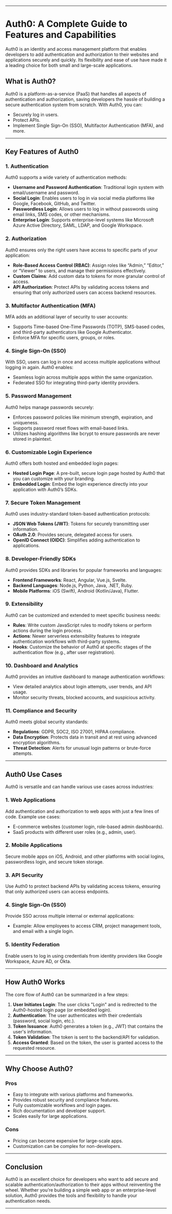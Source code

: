 
---

# **Auth0: A Complete Guide to Features and Capabilities**

Auth0 is an identity and access management platform that enables developers to add authentication and authorization to their websites and applications securely and quickly. Its flexibility and ease of use have made it a leading choice for both small and large-scale applications.

## **What is Auth0?**
Auth0 is a platform-as-a-service (PaaS) that handles all aspects of authentication and authorization, saving developers the hassle of building a secure authentication system from scratch. With Auth0, you can:
- Securely log in users.
- Protect APIs.
- Implement Single Sign-On (SSO), Multifactor Authentication (MFA), and more.

---

## **Key Features of Auth0**

### 1. **Authentication**
Auth0 supports a wide variety of authentication methods:
- **Username and Password Authentication**: Traditional login system with email/username and password.
- **Social Login**: Enables users to log in via social media platforms like Google, Facebook, GitHub, and Twitter.
- **Passwordless Login**: Allows users to log in without passwords using email links, SMS codes, or other mechanisms.
- **Enterprise Login**: Supports enterprise-level systems like Microsoft Azure Active Directory, SAML, LDAP, and Google Workspace.

### 2. **Authorization**
Auth0 ensures only the right users have access to specific parts of your application:
- **Role-Based Access Control (RBAC)**: Assign roles like “Admin,” “Editor,” or “Viewer” to users, and manage their permissions effectively.
- **Custom Claims**: Add custom data to tokens for more granular control of access.
- **API Authorization**: Protect APIs by validating access tokens and ensuring that only authorized users can access backend resources.

### 3. **Multifactor Authentication (MFA)**
MFA adds an additional layer of security to user accounts:
- Supports Time-based One-Time Passwords (TOTP), SMS-based codes, and third-party authenticators like Google Authenticator.
- Enforce MFA for specific users, groups, or roles.

### 4. **Single Sign-On (SSO)**
With SSO, users can log in once and access multiple applications without logging in again. Auth0 enables:
- Seamless login across multiple apps within the same organization.
- Federated SSO for integrating third-party identity providers.

### 5. **Password Management**
Auth0 helps manage passwords securely:
- Enforces password policies like minimum strength, expiration, and uniqueness.
- Supports password reset flows with email-based links.
- Utilizes hashing algorithms like bcrypt to ensure passwords are never stored in plaintext.

### 6. **Customizable Login Experience**
Auth0 offers both hosted and embedded login pages:
- **Hosted Login Page**: A pre-built, secure login page hosted by Auth0 that you can customize with your branding.
- **Embedded Login**: Embed the login experience directly into your application with Auth0’s SDKs.

### 7. **Secure Token Management**
Auth0 uses industry-standard token-based authentication protocols:
- **JSON Web Tokens (JWT)**: Tokens for securely transmitting user information.
- **OAuth 2.0**: Provides secure, delegated access for users.
- **OpenID Connect (OIDC)**: Simplifies adding authentication to applications.

### 8. **Developer-Friendly SDKs**
Auth0 provides SDKs and libraries for popular frameworks and languages:
- **Frontend Frameworks**: React, Angular, Vue.js, Svelte.
- **Backend Languages**: Node.js, Python, Java, .NET, Ruby.
- **Mobile Platforms**: iOS (Swift), Android (Kotlin/Java), Flutter.

### 9. **Extensibility**
Auth0 can be customized and extended to meet specific business needs:
- **Rules**: Write custom JavaScript rules to modify tokens or perform actions during the login process.
- **Actions**: Newer serverless extensibility features to integrate authentication workflows with third-party systems.
- **Hooks**: Customize the behavior of Auth0 at specific stages of the authentication flow (e.g., after user registration).

### 10. **Dashboard and Analytics**
Auth0 provides an intuitive dashboard to manage authentication workflows:
- View detailed analytics about login attempts, user trends, and API usage.
- Monitor security threats, blocked accounts, and suspicious activity.

### 11. **Compliance and Security**
Auth0 meets global security standards:
- **Regulations**: GDPR, SOC2, ISO 27001, HIPAA compliance.
- **Data Encryption**: Protects data in transit and at rest using advanced encryption algorithms.
- **Threat Detection**: Alerts for unusual login patterns or brute-force attempts.

---

## **Auth0 Use Cases**
Auth0 is versatile and can handle various use cases across industries:

### **1. Web Applications**
Add authentication and authorization to web apps with just a few lines of code. Example use cases:
- E-commerce websites (customer login, role-based admin dashboards).
- SaaS products with different user roles (e.g., admin, user).

### **2. Mobile Applications**
Secure mobile apps on iOS, Android, and other platforms with social logins, passwordless login, and secure token storage.

### **3. API Security**
Use Auth0 to protect backend APIs by validating access tokens, ensuring that only authorized users can access endpoints.

### **4. Single Sign-On (SSO)**
Provide SSO across multiple internal or external applications:
- Example: Allow employees to access CRM, project management tools, and email with a single login.

### **5. Identity Federation**
Enable users to log in using credentials from identity providers like Google Workspace, Azure AD, or Okta.

---

## **How Auth0 Works**
The core flow of Auth0 can be summarized in a few steps:

1. **User Initiates Login**: The user clicks "Login" and is redirected to the Auth0-hosted login page (or embedded login).
2. **Authentication**: The user authenticates with their credentials (password, social login, etc.).
3. **Token Issuance**: Auth0 generates a token (e.g., JWT) that contains the user's information.
4. **Token Validation**: The token is sent to the backend/API for validation.
5. **Access Granted**: Based on the token, the user is granted access to the requested resource.

---

## **Why Choose Auth0?**

### **Pros**
- Easy to integrate with various platforms and frameworks.
- Provides robust security and compliance features.
- Fully customizable workflows and login pages.
- Rich documentation and developer support.
- Scales easily for large applications.

### **Cons**
- Pricing can become expensive for large-scale apps.
- Customization can be complex for non-developers.

---

## **Conclusion**
Auth0 is an excellent choice for developers who want to add secure and scalable authentication/authorization to their apps without reinventing the wheel. Whether you’re building a simple web app or an enterprise-level solution, Auth0 provides the tools and flexibility to handle your authentication needs.

---

